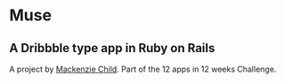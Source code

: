 # Muse

## A Dribbble type app in Ruby on Rails

A project by [Mackenzie Child](https://github.com/mackenziechild/muse).
Part of the 12 apps in 12 weeks Challenge.
